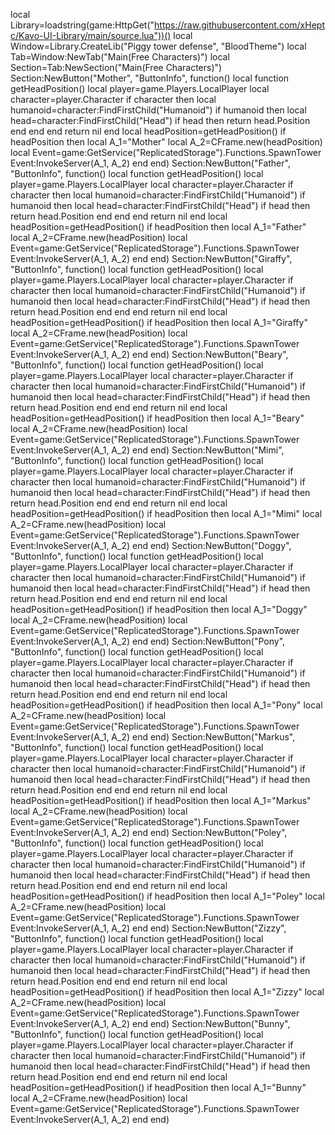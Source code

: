 local Library=loadstring(game:HttpGet("https://raw.githubusercontent.com/xHeptc/Kavo-UI-Library/main/source.lua"))()
local Window=Library.CreateLib("Piggy tower defense", "BloodTheme")
local Tab=Window:NewTab("Main(Free Characters)")
local Section=Tab:NewSection("Main(Free Characters)")
Section:NewButton("Mother", "ButtonInfo", function()
local function getHeadPosition()
local player=game.Players.LocalPlayer
local character=player.Character
if character then
local humanoid=character:FindFirstChild("Humanoid")
if humanoid then
local head=character:FindFirstChild("Head")
if head then
return head.Position
end
end
end
return nil
end
local headPosition=getHeadPosition()
if headPosition then
local A_1="Mother"
local A_2=CFrame.new(headPosition)
local Event=game:GetService("ReplicatedStorage").Functions.SpawnTower
Event:InvokeServer(A_1, A_2)
end
end)
Section:NewButton("Father", "ButtonInfo", function()
local function getHeadPosition()
local player=game.Players.LocalPlayer
local character=player.Character
if character then
local humanoid=character:FindFirstChild("Humanoid")
if humanoid then
local head=character:FindFirstChild("Head")
if head then
return head.Position
end
end
end
return nil
end
local headPosition=getHeadPosition()
if headPosition then
local A_1="Father"
local A_2=CFrame.new(headPosition)
local Event=game:GetService("ReplicatedStorage").Functions.SpawnTower
Event:InvokeServer(A_1, A_2)
end
end)
Section:NewButton("Giraffy", "ButtonInfo", function()
local function getHeadPosition()
local player=game.Players.LocalPlayer
local character=player.Character
if character then
local humanoid=character:FindFirstChild("Humanoid")
if humanoid then
local head=character:FindFirstChild("Head")
if head then
return head.Position
end
end
end
return nil
end
local headPosition=getHeadPosition()
if headPosition then
local A_1="Giraffy"
local A_2=CFrame.new(headPosition)
local Event=game:GetService("ReplicatedStorage").Functions.SpawnTower
Event:InvokeServer(A_1, A_2)
end
end)
Section:NewButton("Beary", "ButtonInfo", function()
local function getHeadPosition()
local player=game.Players.LocalPlayer
local character=player.Character
if character then
local humanoid=character:FindFirstChild("Humanoid")
if humanoid then
local head=character:FindFirstChild("Head")
if head then
return head.Position
end
end
end
return nil
end
local headPosition=getHeadPosition()
if headPosition then
local A_1="Beary"
local A_2=CFrame.new(headPosition)
local Event=game:GetService("ReplicatedStorage").Functions.SpawnTower
Event:InvokeServer(A_1, A_2)
end
end)
Section:NewButton("Mimi", "ButtonInfo", function()
local function getHeadPosition()
local player=game.Players.LocalPlayer
local character=player.Character
if character then
local humanoid=character:FindFirstChild("Humanoid")
if humanoid then
local head=character:FindFirstChild("Head")
if head then
return head.Position
end
end
end
return nil
end
local headPosition=getHeadPosition()
if headPosition then
local A_1="Mimi"
local A_2=CFrame.new(headPosition)
local Event=game:GetService("ReplicatedStorage").Functions.SpawnTower
Event:InvokeServer(A_1, A_2)
end
end)
Section:NewButton("Doggy", "ButtonInfo", function()
local function getHeadPosition()
local player=game.Players.LocalPlayer
local character=player.Character
if character then
local humanoid=character:FindFirstChild("Humanoid")
if humanoid then
local head=character:FindFirstChild("Head")
if head then
return head.Position
end
end
end
return nil
end
local headPosition=getHeadPosition()
if headPosition then
local A_1="Doggy"
local A_2=CFrame.new(headPosition)
local Event=game:GetService("ReplicatedStorage").Functions.SpawnTower
Event:InvokeServer(A_1, A_2)
end
end)
Section:NewButton("Pony", "ButtonInfo", function()
local function getHeadPosition()
local player=game.Players.LocalPlayer
local character=player.Character
if character then
local humanoid=character:FindFirstChild("Humanoid")
if humanoid then
local head=character:FindFirstChild("Head")
if head then
return head.Position
end
end
end
return nil
end
local headPosition=getHeadPosition()
if headPosition then
local A_1="Pony"
local A_2=CFrame.new(headPosition)
local Event=game:GetService("ReplicatedStorage").Functions.SpawnTower
Event:InvokeServer(A_1, A_2)
end
end)
Section:NewButton("Markus", "ButtonInfo", function()
local function getHeadPosition()
local player=game.Players.LocalPlayer
local character=player.Character
if character then
local humanoid=character:FindFirstChild("Humanoid")
if humanoid then
local head=character:FindFirstChild("Head")
if head then
return head.Position
end
end
end
return nil
end
local headPosition=getHeadPosition()
if headPosition then
local A_1="Markus"
local A_2=CFrame.new(headPosition)
local Event=game:GetService("ReplicatedStorage").Functions.SpawnTower
Event:InvokeServer(A_1, A_2)
end
end)
Section:NewButton("Poley", "ButtonInfo", function()
local function getHeadPosition()
local player=game.Players.LocalPlayer
local character=player.Character
if character then
local humanoid=character:FindFirstChild("Humanoid")
if humanoid then
local head=character:FindFirstChild("Head")
if head then
return head.Position
end
end
end
return nil
end
local headPosition=getHeadPosition()
if headPosition then
local A_1="Poley"
local A_2=CFrame.new(headPosition)
local Event=game:GetService("ReplicatedStorage").Functions.SpawnTower
Event:InvokeServer(A_1, A_2)
end
end)
Section:NewButton("Zizzy", "ButtonInfo", function()
local function getHeadPosition()
local player=game.Players.LocalPlayer
local character=player.Character
if character then
local humanoid=character:FindFirstChild("Humanoid")
if humanoid then
local head=character:FindFirstChild("Head")
if head then
return head.Position
end
end
end
return nil
end
local headPosition=getHeadPosition()
if headPosition then
local A_1="Zizzy"
local A_2=CFrame.new(headPosition)
local Event=game:GetService("ReplicatedStorage").Functions.SpawnTower
Event:InvokeServer(A_1, A_2)
end
end)
Section:NewButton("Bunny", "ButtonInfo", function()
local function getHeadPosition()
local player=game.Players.LocalPlayer
local character=player.Character
if character then
local humanoid=character:FindFirstChild("Humanoid")
if humanoid then
local head=character:FindFirstChild("Head")
if head then
return head.Position
end
end
end
return nil
end
local headPosition=getHeadPosition()
if headPosition then
local A_1="Bunny"
local A_2=CFrame.new(headPosition)
local Event=game:GetService("ReplicatedStorage").Functions.SpawnTower
Event:InvokeServer(A_1, A_2)
end
end)
